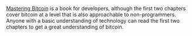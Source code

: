 [Mastering Bitcoin](https://github.com/bitcoinbook/bitcoinbook) is a book for developers, although the first two chapters cover bitcoin at a level that is also approachable to non-programmers. Anyone with a basic understanding of technology can read the first two chapters to get a great understanding of bitcoin.

